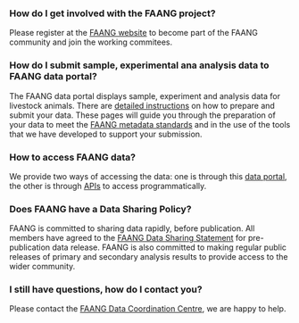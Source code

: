 ### How do I get involved with the FAANG project?
Please register at the [FAANG website](http://www.faang.org/cgi-bin/host/misc/FAANG/mem) to become part of the FAANG community and 
join the working commitees.

### How do I submit sample, experimental ana analysis data to FAANG data portal?
The FAANG data portal displays sample, experiment and analysis data for 
livestock animals. There are [detailed instructions](index.md) on how to prepare and 
submit your data. These pages will guide you through 
the preparation of your data to meet the [FAANG metadata standards](https://data.faang.org/ruleset/samples#standard) and in the 
use of the tools that we have developed to support your submission.

### How to access FAANG data?
We provide two ways of accessing the data: one is through this [data portal](https://data.faang.org), 
the other is through [APIs](api.md) to access programmatically.

### Does FAANG have a Data Sharing Policy?
FAANG is committed to sharing data rapidly, before publication. All members 
have agreed to the [FAANG Data Sharing Statement](https://www.faang.org/data-share-principle) for pre-publication data 
release. FAANG is also committed to making regular public releases of primary 
and secondary analysis results to provide access to the wider community.

### I still have questions, how do I contact you?
Please contact the [FAANG Data Coordination Centre](mailto:faang-dcc@ebi.ac.uk), we are happy to help.